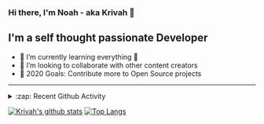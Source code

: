 ### Hi there, I'm Noah - aka Krivah 👋

## I'm a self thought passionate Developer

- 🌱 I’m currently learning everything 🤣
- 👯 I’m looking to collaborate with other content creators
- 🥅 2020 Goals: Contribute more to Open Source projects

---

<details>
  <summary>:zap: Recent Github Activity</summary>
  
<!--START_SECTION:activity-->
1. ❗️ Closed issue [#3](https://github.com/krivahtoo/group-manager/issues/3) in [krivahtoo/group-manager](https://github.com/krivahtoo/group-manager)
2. 🎉 Merged PR [#2](https://github.com/krivahtoo/telechat/pull/2) in [krivahtoo/telechat](https://github.com/krivahtoo/telechat)
3. ❗️ Opened issue [#5](https://github.com/krivahtoo/group-manager/issues/5) in [krivahtoo/group-manager](https://github.com/krivahtoo/group-manager)
4. ❗️ Opened issue [#4](https://github.com/krivahtoo/group-manager/issues/4) in [krivahtoo/group-manager](https://github.com/krivahtoo/group-manager)
5. ❗️ Opened issue [#3](https://github.com/krivahtoo/group-manager/issues/3) in [krivahtoo/group-manager](https://github.com/krivahtoo/group-manager)
<!--END_SECTION:activity-->

</details>


  [![Krivah's github stats](https://github-readme-stats.vercel.app/api?username=krivahtoo&count_private=true)](https://github.com/anuraghazra/github-readme-stats)
  [![Top Langs](https://github-readme-stats.vercel.app/api/top-langs/?username=krivahtoo&layout=compact&langs_count=10)](https://github.com/anuraghazra/github-readme-stats)


